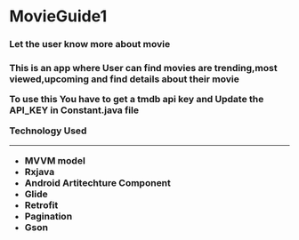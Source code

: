 # MovieGuide1
<h3>Let the user know more about movie <h3>
<p>This is an app where User can find movies are trending,most viewed,upcoming and find details about their movie<p>

To use this You have to get a tmdb api key and Update the API_KEY in Constant.java file

Technology Used
________________
<ul>
<li>MVVM model
<li>Rxjava
<li>Android Artitechture Component
<li>Glide
<li>Retrofit
<li>Pagination
<li>Gson
<ul>
<br>


